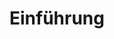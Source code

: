 ---
layout: redirect.njk
tags: level2
key: introduction_de
title: Einführung
redirect: /de/accessibility/introduction/about-accessibility/
parent: accessibility_de
order: 1
---
